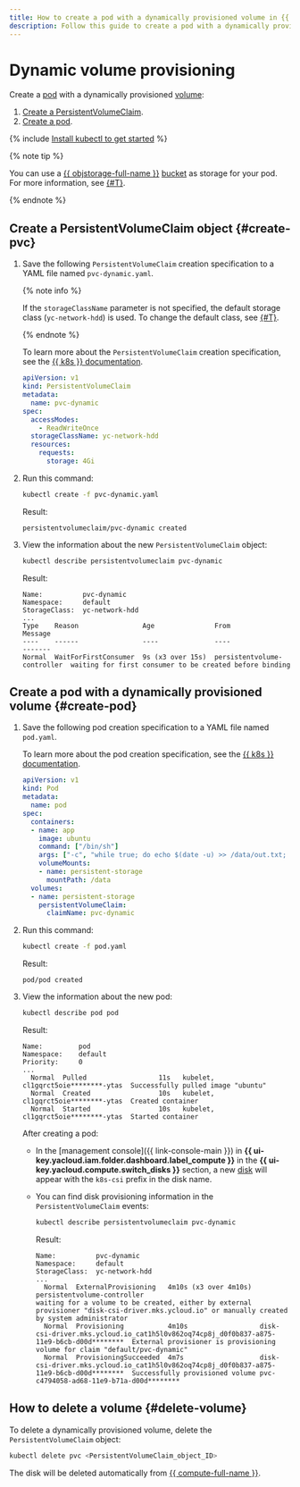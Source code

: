 ```yaml
---
title: How to create a pod with a dynamically provisioned volume in {{ managed-k8s-full-name }}
description: Follow this guide to create a pod with a dynamically provisioned volume.
---
```


# Dynamic volume provisioning


Create a [pod](../../concepts/index.md#pod) with a dynamically provisioned [volume](../../concepts/volume.md):
1. [Create a PersistentVolumeClaim](#create-pvc).
1. [Create a pod](#create-pod).

{% include [Install kubectl to get started](../../../_includes/managed-kubernetes/kubectl-before-you-begin.md) %}

{% note tip %}

You can use a [{{ objstorage-full-name }}](../../../storage/) [bucket](../../../storage/concepts/bucket.md) as storage for your pod. For more information, see [{#T}](s3-csi-integration.md).

{% endnote %}

## Create a PersistentVolumeClaim object {#create-pvc}

1. Save the following `PersistentVolumeClaim` creation specification to a YAML file named `pvc-dynamic.yaml`.


   {% note info %}

   If the `storageClassName` parameter is not specified, the default storage class (`yc-network-hdd`) is used. To change the default class, see [{#T}](manage-storage-class.md#sc-default).

   {% endnote %}



   To learn more about the `PersistentVolumeClaim` creation specification, see the [{{ k8s }} documentation](https://kubernetes.io/docs/reference/kubernetes-api/config-and-storage-resources/persistent-volume-claim-v1/).


   ```yaml
   apiVersion: v1
   kind: PersistentVolumeClaim
   metadata:
     name: pvc-dynamic
   spec:
     accessModes:
       - ReadWriteOnce
     storageClassName: yc-network-hdd
     resources:
       requests:
         storage: 4Gi
   ```



1. Run this command:

   ```bash
   kubectl create -f pvc-dynamic.yaml
   ```

   Result:

   ```text
   persistentvolumeclaim/pvc-dynamic created
   ```

1. View the information about the new `PersistentVolumeClaim` object:

   ```bash
   kubectl describe persistentvolumeclaim pvc-dynamic
   ```

   Result:


   ```text
   Name:          pvc-dynamic
   Namespace:     default
   StorageClass:  yc-network-hdd
   ...
   Type    Reason                Age               From                         Message
   ----    ------                ----              ----                         -------
   Normal  WaitForFirstConsumer  9s (x3 over 15s)  persistentvolume-controller  waiting for first consumer to be created before binding
   ```



## Create a pod with a dynamically provisioned volume {#create-pod}

1. Save the following pod creation specification to a YAML file named `pod.yaml`.

   To learn more about the pod creation specification, see the [{{ k8s }} documentation](https://kubernetes.io/docs/reference/kubernetes-api/workload-resources/pod-v1/).

   ```yaml
   apiVersion: v1
   kind: Pod
   metadata:
     name: pod
   spec:
     containers:
     - name: app
       image: ubuntu
       command: ["/bin/sh"]
       args: ["-c", "while true; do echo $(date -u) >> /data/out.txt; sleep 5; done"]
       volumeMounts:
       - name: persistent-storage
         mountPath: /data
     volumes:
     - name: persistent-storage
       persistentVolumeClaim:
         claimName: pvc-dynamic
   ```

1. Run this command:

   ```bash
   kubectl create -f pod.yaml
   ```

   Result:

   ```text
   pod/pod created
   ```

1. View the information about the new pod:

   ```bash
   kubectl describe pod pod
   ```

   Result:

   ```text
   Name:         pod
   Namespace:    default
   Priority:     0
   ...
     Normal  Pulled                  11s   kubelet, cl1gqrct5oie********-ytas  Successfully pulled image "ubuntu"
     Normal  Created                 10s   kubelet, cl1gqrct5oie********-ytas  Created container
     Normal  Started                 10s   kubelet, cl1gqrct5oie********-ytas  Started container
   ```

   After creating a pod:
   * In the [management console]({{ link-console-main }}) in **{{ ui-key.yacloud.iam.folder.dashboard.label_compute }}** in the **{{ ui-key.yacloud.compute.switch_disks }}** section, a new [disk](../../../compute/concepts/disk.md) will appear with the `k8s-csi` prefix in the disk name.
   * You can find disk provisioning information in the `PersistentVolumeClaim` events:

     ```bash
     kubectl describe persistentvolumeclaim pvc-dynamic
     ```

     Result:


     ```text
     Name:          pvc-dynamic
     Namespace:     default
     StorageClass:  yc-network-hdd
     ...
       Normal  ExternalProvisioning   4m10s (x3 over 4m10s)  persistentvolume-controller                                                              waiting for a volume to be created, either by external provisioner "disk-csi-driver.mks.ycloud.io" or manually created by system administrator
       Normal  Provisioning           4m10s                  disk-csi-driver.mks.ycloud.io_cat1h5l0v862oq74cp8j_d0f0b837-a875-11e9-b6cb-d00d********  External provisioner is provisioning volume for claim "default/pvc-dynamic"
       Normal  ProvisioningSucceeded  4m7s                   disk-csi-driver.mks.ycloud.io_cat1h5l0v862oq74cp8j_d0f0b837-a875-11e9-b6cb-d00d********  Successfully provisioned volume pvc-c4794058-ad68-11e9-b71a-d00d********
     ```



## How to delete a volume {#delete-volume}

To delete a dynamically provisioned volume, delete the `PersistentVolumeClaim` object:

```bash
kubectl delete pvc <PersistentVolumeClaim_object_ID>
```

The disk will be deleted automatically from [{{ compute-full-name }}](../../../compute/).
